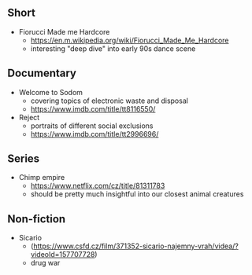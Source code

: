 ## Short
- Fiorucci Made me Hardcore
	- https://en.m.wikipedia.org/wiki/Fiorucci_Made_Me_Hardcore
	- interesting "deep dive" into early 90s dance scene
## Documentary
- Welcome to Sodom
	- covering topics of electronic waste and disposal
	- https://www.imdb.com/title/tt8116550/
- Reject
	- portraits of different social exclusions
	- https://www.imdb.com/title/tt2996696/
## Series
- Chimp empire
	- https://www.netflix.com/cz/title/81311783
	- should be pretty much insightful into our closest animal creatures
## Non-fiction
- Sicario
  - (https://www.csfd.cz/film/371352-sicario-najemny-vrah/videa/?videoId=157707728)
  - drug war